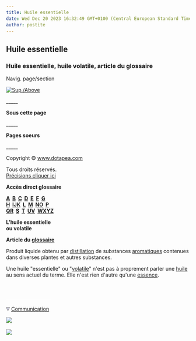 ```yaml
---
title: Huile essentielle
date: Wed Dec 20 2023 16:32:49 GMT+0100 (Central European Standard Time)
author: postite
---
```


## Huile essentielle
### Huile essentielle, huile volatile, article du glossaire
 Navig. page/section

[![Sup./Above](_derived/up_cmp_themenoir010_up.gif)](h.html)

\_\_\_\_\_

**Sous cette page**

\_\_\_\_\_

**Pages soeurs**

\_\_\_\_\_

Copyright © www.dotapea.com

Tous droits réservés.  
[Précisions cliquer ici](droitscopie.html)

**Accès direct glossaire**

**[A](a.html)  [B](b.html)  [C](c.html)  [D](d.html)  [E](e.html)  [F](f.html)  [G](g.html)  
[H](h.html)  [IJK](ijk.html)  [L](l.html)  [M](m.html)  [NO](no.html)  [P](p.html)  
[QR](qr.html)  [S](s.html)  [T](t.html)  [UV](uv.html)  [WXYZ](wxyz.html)**

**L'huile essentielle  
ou volatile**

**Article du [glossaire](glossaire.html)**

Produit liquide obtenu par [distillation](distillationraffinage.html) de substances [aromatiques](aromatique.html) contenues dans diverses plantes et autres substances.

Une huile "essentielle" ou "[volatile](volatil.html)" n'est pas à proprement parler une [huile](huile.html) au sens actuel du terme. Elle n'est rien d'autre qu'une [essence](essences.html).



 

 ![](images/transparent122x1.gif)

![](images/flechebas.gif) [Communication](http://www.artrealite.com/annonceurs.htm) 

[![](https://cbonvin.fr/sites/regie.artrealite.com/visuels/campagne1.png)](index-2.html#20131014)

![](https://cbonvin.fr/sites/regie.artrealite.com/visuels/campagne2.png)
